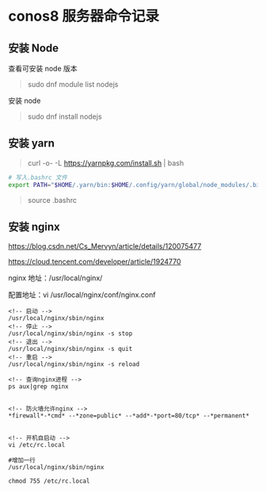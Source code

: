 # conos8 服务器命令记录

## 安装 Node

查看可安装 node 版本

> sudo dnf module list nodejs

安装 node

> sudo dnf install nodejs

## 安装 yarn

> curl -o- -L <https://yarnpkg.com/install.sh> | bash

```bash
# 写入.bashrc 文件
export PATH="$HOME/.yarn/bin:$HOME/.config/yarn/global/node_modules/.bin:$PATH"
```

> source .bashrc

## 安装 nginx

<https://blog.csdn.net/Cs_Mervyn/article/details/120075477>

<https://cloud.tencent.com/developer/article/1924770>

nginx 地址：/usr/local/nginx/

配置地址：vi /usr/local/nginx/conf/nginx.conf

```
<!-- 启动 -->
/usr/local/nginx/sbin/nginx
<!-- 停止 -->
/usr/local/nginx/sbin/nginx -s stop
<!-- 退出 -->
/usr/local/nginx/sbin/nginx -s quit
<!-- 重启 -->
/usr/local/nginx/sbin/nginx -s reload

<!-- 查询nginx进程 -->
ps aux|grep nginx


<!-- 防火墙允许nginx -->
*firewall*-*cmd* --*zone=public* --*add*-*port=80/tcp* --*permanent*


<!-- 开机自启动 -->
vi /etc/rc.local

#增加一行
/usr/local/nginx/sbin/nginx

chmod 755 /etc/rc.local
```
